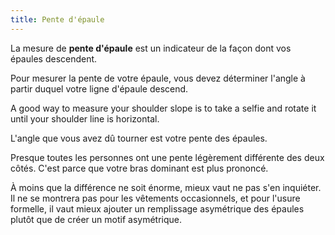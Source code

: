 ```yaml
---
title: Pente d'épaule
---
```


La mesure de **pente d'épaule** est un indicateur de la façon dont vos épaules descendent.

Pour mesurer la pente de votre épaule, vous devez déterminer l'angle à partir duquel votre ligne d'épaule descend.

A good way to measure your shoulder slope is to take a selfie and rotate it until your shoulder line is horizontal.

L'angle que vous avez dû tourner est votre pente des épaules.

<Note>

Presque toutes les personnes ont une pente légèrement différente des deux côtés.
C'est parce que votre bras dominant est plus prononcé.

À moins que la différence ne soit énorme, mieux vaut ne pas s'en inquiéter.
Il ne se montrera pas pour les vêtements occasionnels, et pour l'usure formelle, il vaut mieux ajouter
un remplissage asymétrique des épaules plutôt que de créer un motif asymétrique.

</Note>
<MeasieImage />
